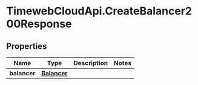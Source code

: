 # TimewebCloudApi.CreateBalancer200Response

## Properties

Name | Type | Description | Notes
------------ | ------------- | ------------- | -------------
**balancer** | [**Balancer**](Balancer.md) |  | 


